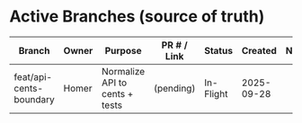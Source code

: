# Active Branches (source of truth)

| Branch                 | Owner  | Purpose                              | PR # / Link | Status   | Created | Notes |
|------------------------|--------|--------------------------------------|-------------|----------|---------|-------|
| feat/api-cents-boundary| Homer  | Normalize API to cents + tests       | (pending)   | In-Flight| 2025-09-28 |      |
